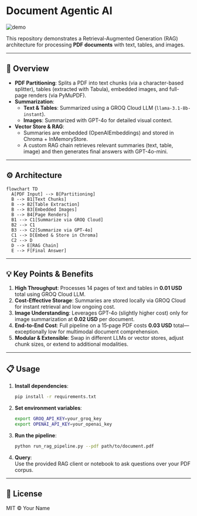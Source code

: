 # Document Agentic AI

![demo](https://github.com/user-attachments/assets/f5e00f7a-29e5-4b5b-8e74-b8e8cfa91e38)

This repository demonstrates a Retrieval-Augmented Generation (RAG) architecture for processing **PDF documents** with text, tables, and images.

---

## 🚀 Overview

- **PDF Partitioning**: Splits a PDF into text chunks (via a character-based splitter), tables (extracted with Tabula), embedded images, and full-page renders (via PyMuPDF).
- **Summarization**:
  - **Text & Tables**: Summarized using a GROQ Cloud LLM (`llama-3.1-8b-instant`).
  - **Images**: Summarized with GPT-4o for detailed visual context.
- **Vector Store & RAG**:
  - Summaries are embedded (OpenAIEmbeddings) and stored in Chroma + InMemoryStore.
  - A custom RAG chain retrieves relevant summaries (text, table, image) and then generates final answers with GPT-4o-mini.

---

## ⚙️ Architecture

```mermaid
flowchart TD
  A[PDF Input] --> B[Partitioning]
  B --> B1[Text Chunks]
  B --> B2[Table Extraction]
  B --> B3[Embedded Images]
  B --> B4[Page Renders]
  B1 --> C1[Summarize via GROQ Cloud]
  B2 --> C1
  B3 --> C2[Summarize via GPT-4o]
  C1 --> D[Embed & Store in Chroma]
  C2 --> D
  D --> E[RAG Chain]
  E --> F[Final Answer]
```

---

## 💡 Key Points & Benefits

1. **High Throughput**: Processes 14 pages of text and tables in **0.01 USD** total using GROQ Cloud LLM.  
2. **Cost-Effective Storage**: Summaries are stored locally via GROQ Cloud for instant retrieval and low ongoing cost.  
3. **Image Understanding**: Leverages GPT-4o (slightly higher cost) only for image summarization at **0.02 USD** per document.  
4. **End-to-End Cost**: Full pipeline on a 15‑page PDF costs **0.03 USD** total—exceptionally low for multimodal document comprehension.  
5. **Modular & Extensible**: Swap in different LLMs or vector stores, adjust chunk sizes, or extend to additional modalities.

---

## 📋 Usage

1. **Install dependencies**:  
   ```bash
   pip install -r requirements.txt
   ```
2. **Set environment variables**:  
   ```bash
   export GROQ_API_KEY=your_groq_key
   export OPENAI_API_KEY=your_openai_key
   ```
3. **Run the pipeline**:  
   ```bash
   python run_rag_pipeline.py --pdf path/to/document.pdf
   ```
4. **Query**:  
   Use the provided RAG client or notebook to ask questions over your PDF corpus.

---

## 🔖 License

MIT © Your Name

